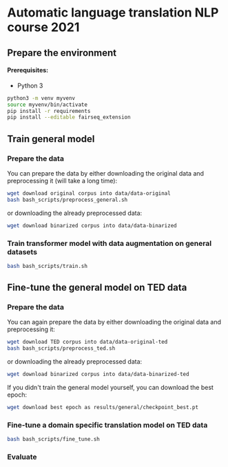 # Automatic language translation NLP course 2021

## Prepare the environment
#### Prerequisites:
* Python 3

```bash
python3 -m venv myvenv
source myvenv/bin/activate
pip install -r requirements
pip install --editable fairseq_extension
```
## Train general model

### Prepare the data
You can prepare the data by either downloading the original data and preprocessing it (will take a long time):
```bash
wget download original corpus into data/data-original
bash bash_scripts/preprocess_general.sh
```
or downloading the already preprocessed data:
```bash
wget download binarized corpus into data/data-binarized
```

### Train transformer model with data augmentation on general datasets

```bash
bash bash_scripts/train.sh
```

## Fine-tune the general model on TED data

### Prepare the data
You can again prepare the data by either downloading the original data and preprocessing it:
```bash
wget download TED corpus into data/data-original-ted
bash bash_scripts/preprocess_ted.sh
```
or downloading the already preprocessed data:
```bash
wget download binarized corpus into data/data-binarized-ted
```

If you didn't train the general model yourself, you can download the best epoch:
```bash
wget download best epoch as results/general/checkpoint_best.pt
```

### Fine-tune a domain specific translation model on TED data

```bash
bash bash_scripts/fine_tune.sh
```

### Evaluate
